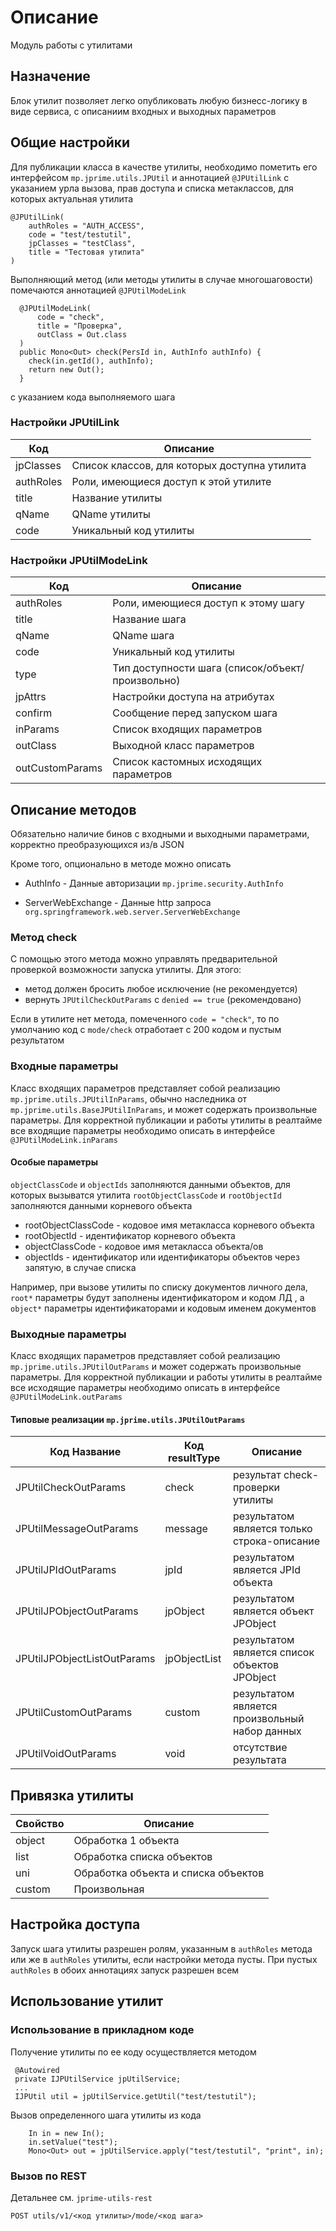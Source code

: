 # Описание

Модуль работы с утилитами

## Назначение

Блок утилит позволяет легко опубликовать любую бизнесс-логику в виде сервиса, с описаниим входных и выходных параметров   

## Общие настройки
 
Для публикации класса в качестве утилиты, необходимо пометить его интерфейсом ``mp.jprime.utils.JPUtil`` 
и аннотацией `@JPUtilLink` с указанием урла вызова, прав доступа и списка метаклассов, для которых актуальная утилита

```
@JPUtilLink(
    authRoles = "AUTH_ACCESS",
    code = "test/testutil",
    jpClasses = "testClass",
    title = "Тестовая утилита"
)
```

Выполняющий метод (или методы утилиты в случае многошаговости) помечаются аннотацией `@JPUtilModeLink`
```
  @JPUtilModeLink(
      code = "check",
      title = "Проверка",
      outClass = Out.class
  )
  public Mono<Out> check(PersId in, AuthInfo authInfo) {
    check(in.getId(), authInfo);
    return new Out();
  }
```
с указанием кода выполняемого шага

### Настройки JPUtilLink

| Код   | Описание
| ------------- | ------------------ 
| jpClasses| Список классов, для которых доступна утилита
| authRoles| Роли, имеющиеся доступ к этой утилите
| title| Название утилиты
| qName| QName утилиты
| code| Уникальный код утилиты

### Настройки JPUtilModeLink

| Код   | Описание
| ------------- | ------------------ 
| authRoles| Роли, имеющиеся доступ к этому шагу
| title| Название шага
| qName| QName шага
| code| Уникальный код утилиты
| type| Тип доступности шага (список/объект/произвольно)
| jpAttrs| Настройки доступа на атрибутах
| confirm| Сообщение перед запуском шага
| inParams| Список входящих параметров
| outClass| Выходной класс параметров
| outCustomParams| Список кастомных исходящих параметров

## Описание методов

Обязательно наличие бинов с входными и выходными параметрами, корректно преобразующихся из/в JSON

Кроме того, опционально в методе можно описать

* AuthInfo - Данные авторизации `mp.jprime.security.AuthInfo`

* ServerWebExchange - Данные http запроса `org.springframework.web.server.ServerWebExchange`

### Метод check

С помощью этого метода можно управлять предварительной проверкой возможности запуска утилиты. Для этого:
* метод должен бросить любое исключение (не рекомендуется)
* вернуть `JPUtilCheckOutParams` c `denied == true` (рекомендовано)

Если в утилите нет метода, помеченного `code = "check"`, то по умолчанию код c `mode/check` отработает с 200 кодом
и пустым результатом

### Входные параметры

Класс входящих параметров представляет собой реализацию `mp.jprime.utils.JPUtilInParams`, обычно наследника от `mp.jprime.utils.BaseJPUtilInParams`,  и может содержать произвольные параметры.
Для корректной публикации и работы утилиты в реалтайме все входящие параметры необходимо описать в интерфейсе `@JPUtilModeLink.inParams`

#### Особые параметры
 
`objectClassCode` и `objectIds` заполняются данными объектов, для которых вызыватся утилита
`rootObjectClassCode` и `rootObjectId` заполняются данными корневого объекта

* rootObjectClassCode - кодовое имя метакласса корневого объекта
* rootObjectId - идентификатор корневого объекта
* objectClassCode - кодовое имя метакласса объекта/ов
* objectIds - идентификатор или идентификаторы объектов через запятую, в случае списка

Например, при вызове утилиты по списку документов личного дела, `root*` параметры будут заполнены идентификатором и кодом ЛД
, а `object*` параметры идентификаторами и кодовым именем документов 

### Выходные параметры

Класс входящих параметров представляет собой реализацию `mp.jprime.utils.JPUtilOutParams` и может содержать произвольные параметры.
Для корректной публикации и работы утилиты в реалтайме все исходящие параметры необходимо описать в интерфейсе `@JPUtilModeLink.outParams`

#### Типовые реализации `mp.jprime.utils.JPUtilOutParams`
 
| Код Название   | Код resultType    | Описание
| -------------  | ------------- | ------------------
| JPUtilCheckOutParams| check | результат check-проверки утилиты
| JPUtilMessageOutParams| message | результатом является только строка-описание
| JPUtilJPIdOutParams| jpId | результатом является JPId объекта 
| JPUtilJPObjectOutParams| jpObject |  результатом является объект JPObject 
| JPUtilJPObjectListOutParams| jpObjectList |  результатом является список объектов JPObject
| JPUtilCustomOutParams| custom | результатом является произвольный набор данных
| JPUtilVoidOutParams| void | отсутствие результата

## Привязка утилиты

| Свойство     | Описание  |
| ------------- | ------------------ | 
| object | Обработка 1 объекта |
| list | Обработка списка объектов |
| uni | Обработка объекта и списка объектов |
| custom | Произвольная |

## Настройка доступа

Запуск шага утилиты разрешен ролям, указанным в `authRoles` метода или же в `authRoles` утилиты, если настройки метода пусты.
При пустых `authRoles` в обоих аннотациях запуск разрешен всем

## Использование утилит

### Использование в прикладном коде

Получение утилиты по ее коду осуществляется методом

```
 @Autowired
 private IJPUtilService jpUtilService;
 ... 
 IJPUtil util = jpUtilService.getUtil("test/testutil");
```

Вызов определенного шага утилиты из кода
```
    In in = new In();
    in.setValue("test");
    Mono<Out> out = jpUtilService.apply("test/testutil", "print", in);
```

### Вызов по REST

Детальнее см. `jprime-utils-rest`

`POST utils/v1/<код утилиты>/mode/<код шага>`